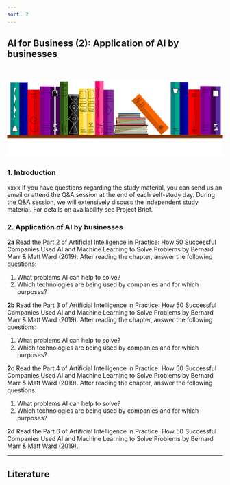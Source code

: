 ```yaml
---
sort: 2
---
```


## __AI for Business (2): Application of AI by businesses__
\
\
<img src="./images/books_banner.png" alt="Books banner" width="600">

### 1. Introduction

xxxx
If you have questions regarding the study material, you can send us an email or attend the Q&A session at the end of each self-study day. During the Q&A session, we will extensively discuss the independent study material. For details on availability see Project Brief.
### 2. Application of AI by businesses

__2a__ Read the Part 2 of Artificial Intelligence in Practice: How 50 Successful Companies Used AI and Machine Learning to Solve Problems by Bernard Marr & Matt Ward (2019). After reading the chapter, answer the following questions:
1.  What problems AI can help to solve?
2.  Which technologies are being used by companies and for which purposes?

__2b__ Read the Part 3 of Artificial Intelligence in Practice: How 50 Successful Companies Used AI and Machine Learning to Solve Problems by Bernard Marr & Matt Ward (2019). After reading the chapter, answer the following questions:
1.  What problems AI can help to solve?
2.  Which technologies are being used by companies and for which purposes?

__2c__ Read the Part 4 of Artificial Intelligence in Practice: How 50 Successful Companies Used AI and Machine Learning to Solve Problems by Bernard Marr & Matt Ward (2019). After reading the chapter, answer the following questions:
1.  What problems AI can help to solve?
2.  Which technologies are being used by companies and for which purposes?

__2d__ Read the Part 6 of Artificial Intelligence in Practice: How 50 Successful Companies Used AI and Machine Learning to Solve Problems by Bernard Marr & Matt Ward (2019).

***

## __Literature__

